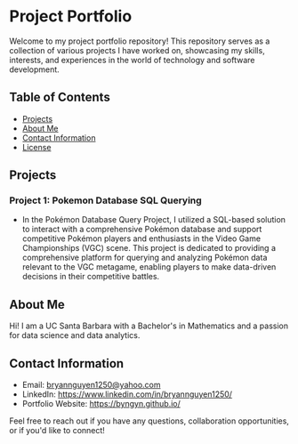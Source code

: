 # Project Portfolio

Welcome to my project portfolio repository! This repository serves as a collection of various projects I have worked on, showcasing my skills, interests, and experiences in the world of technology and software development.

## Table of Contents
- [Projects](#projects)
- [About Me](#about-me)
- [Contact Information](#contact-information)
- [License](#license)

## Projects

### Project 1: Pokemon Database SQL Querying
- In the Pokémon Database Query Project, I utilized a SQL-based solution to interact with a comprehensive Pokémon database and support competitive Pokémon players and enthusiasts in the Video Game Championships (VGC) scene. This project is dedicated to providing a comprehensive platform for querying and analyzing Pokémon data relevant to the VGC metagame, enabling players to make data-driven decisions in their competitive battles.

## About Me

Hi! I am a UC Santa Barbara with a Bachelor's in Mathematics and a passion for data science and data analytics.

## Contact Information

- Email: bryannguyen1250@yahoo.com
- LinkedIn: https://www.linkedin.com/in/bryannguyen1250/
- Portfolio Website: https://byngyn.github.io/

Feel free to reach out if you have any questions, collaboration opportunities, or if you'd like to connect!
